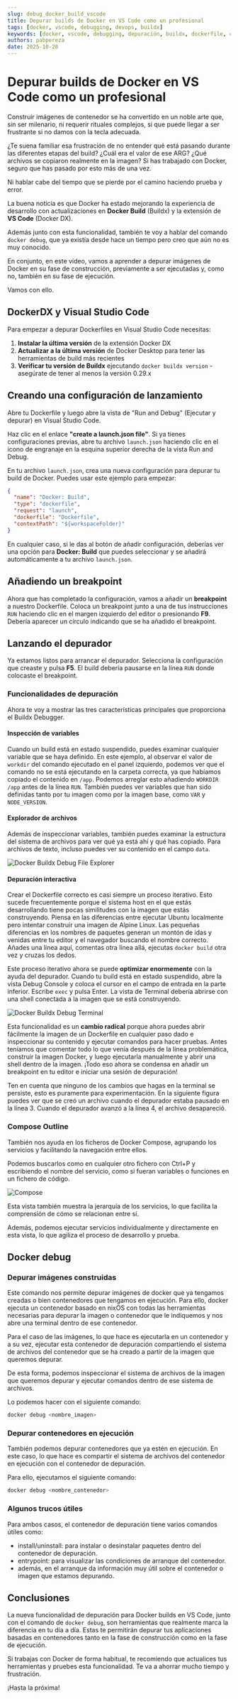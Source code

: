 ```yaml
---
slug: debug_docker_build_vscode
title: Depurar builds de Docker en VS Code como un profesional
tags: [docker, vscode, debugging, devops, buildx]
keywords: [docker, vscode, debugging, depuración, buildx, dockerfile, contenedores, desarrollo]
authors: pabpereza
date: 2025-10-28
---
```


# Depurar builds de Docker en VS Code como un profesional
Construir imágenes de contenedor se ha convertido en un noble arte que, sin ser milenario, ni requerir rituales complejos, si que puede llegar a ser frustrante si no damos con la tecla adecuada. 

¿Te suena familiar esa frustración de no entender qué está pasando durante las diferentes etapas del build? ¿Cuál era el valor de ese ARG? ¿Qué archivos se copiaron realmente en la imagen? Si has trabajado con Docker, seguro que has pasado por esto más de una vez.

Ni hablar cabe del tiempo que se pierde por el camino haciendo prueba y error.

<!-- truncate -->

La buena noticia es que Docker ha estado mejorando la experiencia de desarrollo con actualizaciones en **Docker Build** (Buildx) y la extensión de **VS Code** (Docker DX). 

Además junto con esta funcionalidad, también te voy a hablar del comando `docker debug`, que ya existía desde hace un tiempo pero creo que aún no es muy conocido.

En conjunto, en este vídeo, vamos a aprender a depurar imágenes de Docker en su fase de construcción, previamente a ser ejecutadas y, como no, también en su fase de ejecución.

Vamos con ello.


## DockerDX y Visual Studio Code

Para empezar a depurar Dockerfiles en Visual Studio Code necesitas:

1. **Instalar la última versión** de la extensión Docker DX
2. **Actualizar a la última versión** de Docker Desktop para tener las herramientas de build más recientes
3. **Verificar tu versión de Buildx** ejecutando `docker buildx version` - asegúrate de tener al menos la versión 0.29.x

## Creando una configuración de lanzamiento
Abre tu Dockerfile y luego abre la vista de "Run and Debug" (Ejecutar y depurar) en Visual Studio Code.


Haz clic en el enlace **"create a launch.json file"**. Si ya tienes configuraciones previas, abre tu archivo `launch.json` haciendo clic en el icono de engranaje en la esquina superior derecha de la vista Run and Debug.

En tu archivo `launch.json`, crea una nueva configuración para depurar tu build de Docker. Puedes usar este ejemplo para empezar:

```json
{
  "name": "Docker: Build",
  "type": "dockerfile",
  "request": "launch",
  "dockerfile": "Dockerfile",
  "contextPath": "${workspaceFolder}"
}
```

En cualquier caso, si le das al botón de añadir configuración, deberías ver una opción para **Docker: Build** que puedes seleccionar y se añadirá automáticamente a tu archivo `launch.json`.

## Añadiendo un breakpoint
Ahora que has completado la configuración, vamos a añadir un **breakpoint** a nuestro Dockerfile. Coloca un breakpoint junto a una de tus instrucciones `RUN` haciendo clic en el margen izquierdo del editor o presionando **F9**. Debería aparecer un círculo indicando que se ha añadido el breakpoint.

## Lanzando el depurador
Ya estamos listos para arrancar el depurador. Selecciona la configuración que creaste y pulsa **F5**. El build debería pausarse en la línea `RUN` donde colocaste el breakpoint.


### Funcionalidades de depuración
Ahora te voy a mostrar las tres características principales que proporciona el Buildx Debugger.

#### Inspección de variables
Cuando un build está en estado suspendido, puedes examinar cualquier variable que se haya definido. En este ejemplo, al observar el valor de `workdir` del comando ejecutado en el panel izquierdo, podemos ver que el comando no se está ejecutando en la carpeta correcta, ya que habíamos copiado el contenido en `/app`. Podemos arreglar esto añadiendo `WORKDIR /app` antes de la línea `RUN`. También puedes ver variables que han sido definidas tanto por tu imagen como por la imagen base, como `VAR` y `NODE_VERSION`.




#### Explorador de archivos
Además de inspeccionar variables, también puedes examinar la estructura del sistema de archivos para ver qué ya está ahí y qué has copiado. Para archivos de texto, incluso puedes ver su contenido en el campo `data`.

![Docker Buildx Debug File Explorer](./fileexplorer_docker_build.png)


#### Depuración interactiva
Crear el Dockerfile correcto es casi siempre un proceso iterativo. Esto sucede frecuentemente porque el sistema host en el que estás desarrollando tiene pocas similitudes con la imagen que estás construyendo. Piensa en las diferencias entre ejecutar Ubuntu localmente pero intentar construir una imagen de Alpine Linux. Las pequeñas diferencias en los nombres de paquetes generan un montón de idas y venidas entre tu editor y el navegador buscando el nombre correcto. Añades una línea aquí, comentas otra línea allá, ejecutas `docker build` otra vez y cruzas los dedos.

Este proceso iterativo ahora se puede **optimizar enormemente** con la ayuda del depurador. Cuando tu build está en estado suspendido, abre la vista Debug Console y coloca el cursor en el campo de entrada en la parte inferior. Escribe `exec` y pulsa Enter. La vista de Terminal debería abrirse con una shell conectada a la imagen que se está construyendo.

![Docker Buildx Debug Terminal](./dockerbuilddx.png)

Esta funcionalidad es un **cambio radical** porque ahora puedes abrir fácilmente la imagen de un Dockerfile en cualquier paso dado e inspeccionar su contenido y ejecutar comandos para hacer pruebas. Antes teníamos que comentar todo lo que venía después de la línea problemática, construir la imagen Docker, y luego ejecutarla manualmente y abrir una shell dentro de la imagen. ¡Todo eso ahora se condensa en añadir un breakpoint en tu editor e iniciar una sesión de depuración! 

Ten en cuenta que ninguno de los cambios que hagas en la terminal se persiste, esto es puramente para experimentación. En la siguiente figura puedes ver que se creó un archivo cuando el depurador estaba pausado en la línea 3. Cuando el depurador avanzó a la línea 4, el archivo desapareció.


### Compose Outline 
También nos ayuda en los ficheros de Docker Compose, agrupando los servicios y facilitando la navegación entre ellos.

Podemos buscarlos como en cualquier otro fichero con Ctrl+P y escribiendo el nombre del servicio, como si fueran variables o funciones en un fichero de código.

![Compose](./compose.png)

Esta vista también muestra la jerarquía de los servicios, lo que facilita la comprensión de cómo se relacionan entre sí.

Además, podemos ejecutar servicios individualmente y directamente en esta vista, lo que agiliza el proceso de desarrollo y prueba.


## Docker debug 

### Depurar imágenes construidas
Este comando nos permite depurar imágenes de docker que ya tengamos creadas o bien contenedores que tengamos en ejecución. Para ello, docker ejecuta un contenedor basado en nixOS con todas las herramientas necesarias para depurar la imagen o contenedor que le indiquemos y nos abre una terminal dentro de ese contenedor.

Para el caso de las imágenes, lo que hace es ejecutarla en un contenedor y a su vez, ejecutar esta contenedor de depuración compartiendo el sistema de archivos del contenedor que se ha creado a partir de la imagen que queremos depurar.

De esta forma, podemos inspeccionar el sistema de archivos de la imagen que queremos depurar y ejecutar comandos dentro de ese sistema de archivos.

Lo podemos hacer con el siguiente comando:

```bash
docker debug <nombre_imagen>
```

### Depurar contenedores en ejecución
También podemos depurar contenedores que ya estén en ejecución. En este caso, lo que hace es compartir el sistema de archivos del contenedor en ejecución con el contenedor de depuración.

Para ello, ejecutamos el siguiente comando:

```bash
docker debug <nombre_contenedor>
```

### Algunos trucos útiles
Para ambos casos, el contenedor de depuración tiene varios comandos útiles como:
* install/uninstall: para instalar o desinstalar paquetes dentro del contenedor de depuración.
* entrypoint: para visualizar las condiciones de arranque del contenedor.
* además, en el arranque da información muy útil sobre el contenedor o imagen que estamos depurando.


## Conclusiones
La nueva funcionalidad de depuración para Docker builds en VS Code, junto con el comando de `docker debug`, son herramientas que realmente marca la diferencia en tu día a día. Estas te permitirán depurar tus aplicaciones basadas en contenedores tanto en la fase de construcción como en la fase de ejecución. 

Si trabajas con Docker de forma habitual, te recomiendo que actualices tus herramientas y pruebes esta funcionalidad. Te va a ahorrar mucho tiempo y frustración.

¡Hasta la próxima!